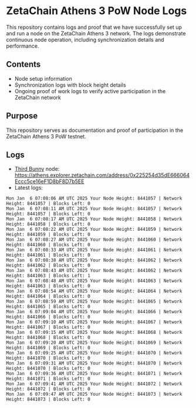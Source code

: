 # ZetaChain Athens 3 PoW Node Logs
This repository contains logs and proof that we have successfully set up and run a node on the ZetaChain Athens 3 network. The logs demonstrate continuous node operation, including synchronization details and performance.

## Contents
- Node setup information
- Synchronization logs with block height details
- Ongoing proof of work logs to verify active participation in the ZetaChain network

## Purpose
This repository serves as documentation and proof of participation in the ZetaChain Athens 3 PoW testnet.

## Logs

- [Third Bunny](https://thirdbunny.xyz/) node: https://athens.explorer.zetachain.com/address/0x225254d35dE666064Eccc5ce16eF1D8bF8D7b5EE
- Latest logs:
```
Mon Jan  6 07:08:06 AM UTC 2025 Your Node Height: 8441057 | Network Height: 8441057 | Blocks Left: 0
Mon Jan  6 07:08:11 AM UTC 2025 Your Node Height: 8441057 | Network Height: 8441057 | Blocks Left: 0
Mon Jan  6 07:08:17 AM UTC 2025 Your Node Height: 8441058 | Network Height: 8441058 | Blocks Left: 0
Mon Jan  6 07:08:22 AM UTC 2025 Your Node Height: 8441059 | Network Height: 8441059 | Blocks Left: 0
Mon Jan  6 07:08:27 AM UTC 2025 Your Node Height: 8441060 | Network Height: 8441060 | Blocks Left: 0
Mon Jan  6 07:08:33 AM UTC 2025 Your Node Height: 8441061 | Network Height: 8441061 | Blocks Left: 0
Mon Jan  6 07:08:38 AM UTC 2025 Your Node Height: 8441062 | Network Height: 8441062 | Blocks Left: 0
Mon Jan  6 07:08:43 AM UTC 2025 Your Node Height: 8441062 | Network Height: 8441063 | Blocks Left: 1
Mon Jan  6 07:08:48 AM UTC 2025 Your Node Height: 8441063 | Network Height: 8441063 | Blocks Left: 0
Mon Jan  6 07:08:54 AM UTC 2025 Your Node Height: 8441064 | Network Height: 8441064 | Blocks Left: 0
Mon Jan  6 07:08:59 AM UTC 2025 Your Node Height: 8441065 | Network Height: 8441065 | Blocks Left: 0
Mon Jan  6 07:09:04 AM UTC 2025 Your Node Height: 8441066 | Network Height: 8441066 | Blocks Left: 0
Mon Jan  6 07:09:10 AM UTC 2025 Your Node Height: 8441067 | Network Height: 8441067 | Blocks Left: 0
Mon Jan  6 07:09:15 AM UTC 2025 Your Node Height: 8441068 | Network Height: 8441068 | Blocks Left: 0
Mon Jan  6 07:09:20 AM UTC 2025 Your Node Height: 8441069 | Network Height: 8441069 | Blocks Left: 0
Mon Jan  6 07:09:25 AM UTC 2025 Your Node Height: 8441070 | Network Height: 8441070 | Blocks Left: 0
Mon Jan  6 07:09:31 AM UTC 2025 Your Node Height: 8441070 | Network Height: 8441070 | Blocks Left: 0
Mon Jan  6 07:09:36 AM UTC 2025 Your Node Height: 8441071 | Network Height: 8441071 | Blocks Left: 0
Mon Jan  6 07:09:41 AM UTC 2025 Your Node Height: 8441072 | Network Height: 8441072 | Blocks Left: 0
Mon Jan  6 07:09:47 AM UTC 2025 Your Node Height: 8441073 | Network Height: 8441073 | Blocks Left: 0
```
